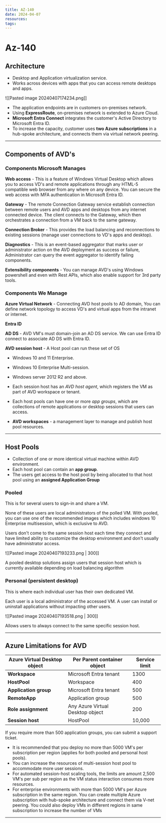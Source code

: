 ```yaml
---
title: AZ-140
date: 2024-04-07
resources: 
tags:
---
```


# Az-140
## Architecture

- Desktop and Application virtualization service.
- Works across devices with apps that you can access remote desktops and apps.

![[Pasted image 20240407174234.png]]

- The application endpoints are in customers on-premises network.
- Using **ExpressRoute**, on-premises network is extended to Azure Cloud.
- **Microsoft Entra Connect** integrates the customer's Active Directory to Microsoft Entra ID.
- To increase the capacity, customer uses **two Azure subscriptions** in a hub-spoke architecture, and connects them via virtual network peering.

---
## Components of AVD's

### Components Microsoft Manages

**Web access** - This is a feature of Windows Virtual Desktop which allows you to access VD's and remote applications through any HTML-5 compatible web browser from any where on any device. You can secure the web access with MFA authentication in Microsoft Entra ID.

**Gateway** - The remote Connection Gateway service establish connection between remote users and AVD apps and desktops from any internet connected device. The client connects to the Gateway, which then orchestrates a connection from a VM back to the same gateway.

**Connection Broker** - This provides the load balancing and reconnections to existing sessions (manage user connections to VD's apps and desktop).

**Diagnostics** - This is an event-based aggregator that marks user or administrator action on the AVD deployment as success or failure, Administrator can query the event aggregator to identify failing components.

**Extensibility components** - You can manage AVD's using Windows powershell and even with Rest APIs, which also enable support for 3rd party tools.

### Components We Manage

**Azure Virtual Network** - Connecting AVD host pools to AD domain, You can define network topology to access VD's and virtual apps from the intranet or internet.

**Entra ID**

**AD DS** - AVD VM's must domain-join an AD DS service. We can use Entra ID connect to associate AD DS with Entra ID.

**AVD session host** - A Host pool can run these set of OS
- Windows 10 and 11 Enterprise.
- Windows 10 Enterprise Multi-session.
- Windows server 2012 R2 and above.

- Each session host has an *AVD host agent*, which registers the VM as part of AVD workspace or tenant.
- Each host pools can have one or more *app groups*, which are collections of remote applications or desktop sessions that users can access.
- **AVD workspaces** - a management layer to manage and publish host pool resources.

---
## Host Pools

- Collection of one or more identical virtual machine within AVD environment.
- Each host pool can contain an **app group**.
- The users get access to the host pool by being allocated to that host pool using an **assigned Application Group**

### Pooled

This is for several users to sign-in and share a VM.

None of these users are local administrators of the polled VM. With pooled, you can use one of the recommended images which includes windows 10 Enterprise multisession, which is exclusive to AVD.

Users don't come to the same session host each time they connect and have limited ability to customize the desktop environment and don't usually have administrator access.

![[Pasted image 20240407193233.png | 300]]

A pooled desktop solutions assign users that session host which is currently available depending on load balancing algorithm
### Personal (persistent desktop)

This is where each individual user has their own dedicated VM.

Each user is a local administrator of the accessed VM. A user can install or uninstall applications without impacting other users.

![[Pasted image 20240407193518.png | 300]]

Allows users to always connect to the same specific session host.

---
## Azure Limitations for AVD

| **Azure Virtual Desktop object** | **Per Parent container object**  | **Service limit** |
| -------------------------------- | -------------------------------- | ----------------- |
| **Workspace**                    | Microsoft Entra tenant           | 1300              |
| **HostPool**                     | Workspace                        | 400               |
| **Application group**            | Microsoft Entra tenant           | 500               |
| **RemoteApp**                    | Application group                | 500               |
| **Role assignment**              | Any Azure Virtual Desktop object | 200               |
| **Session host**                 | HostPool                         | 10,000            |
If you require more than 500 application groups, you can submit a support ticket.

- It is recommended that you deploy no more than 5000 VM's per subscription per region (applies for both pooled and personal host pools).
- You can increase the resources of multi-session host pool to accommodate more user sessions.
- For automated session-host scaling tools, the limits are amount 2,500 VM's per sub per region as the VM status interaction consumes more resources.
- For enterprise environments with more than 5000 VM's per Azure subscription in the same region. You can create multiple Azure subscription with hub-spoke architecture and connect them via V-net peering. You could also deploy VMs in different regions in same subscription to increase the number of VMs

---
